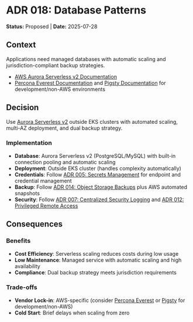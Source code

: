 # ADR 018: Database Patterns

**Status:** Proposed | **Date:** 2025-07-28

## Context

Applications need managed databases with automatic scaling and
jurisdiction-compliant backup strategies.

- [AWS Aurora Serverless v2
  Documentation](https://docs.aws.amazon.com/AmazonRDS/latest/AuroraUserGuide/aurora-serverless-v2.html)
- [Percona Everest Documentation](https://docs.percona.com/everest/) and
  [Pigsty Documentation](https://pigsty.io/) for development/non-AWS
  environments

## Decision

Use [Aurora Serverless
v2](https://docs.aws.amazon.com/AmazonRDS/latest/AuroraUserGuide/aurora-serverless-v2.html)
outside EKS clusters with automated scaling, multi-AZ deployment, and
dual backup strategy.

### Implementation

- **Database**: Aurora Serverless v2 (PostgreSQL/MySQL) with built-in
  connection pooling and automatic scaling
- **Deployment**: Outside EKS cluster (handles complexity automatically)
- **Credentials**: Follow [ADR 005: Secrets
  Management](../security/005-secrets-management.md) for endpoint and
  credential management
- **Backup**: Follow [ADR 014: Object Storage
  Backups](014-object-backup.md) plus AWS automated snapshots
- **Security**: Follow [ADR 007: Centralized Security
  Logging](007-logging.md) and [ADR 012: Privileged Remote
  Access](../security/012-privileged-remote-access.md)

## Consequences

### Benefits

- **Cost Efficiency**: Serverless scaling reduces costs during low usage
- **Low Maintenance**: Managed service with automatic scaling and high
  availability
- **Compliance**: Dual backup strategy meets jurisdiction requirements

### Trade-offs

- **Vendor Lock-in**: AWS-specific (consider [Percona
  Everest](https://www.percona.com/software/percona-everest) or
  [Pigsty](https://pigsty.io/) for development/non-AWS)
- **Cold Start**: Brief delays when scaling from zero
